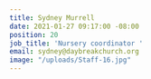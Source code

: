 ```yaml
---
title: Sydney Murrell
date: 2021-01-27 09:17:00 -08:00
position: 20
job_title: 'Nursery coordinator '
email: sydney@daybreakchurch.org
image: "/uploads/Staff-16.jpg"
---
```


